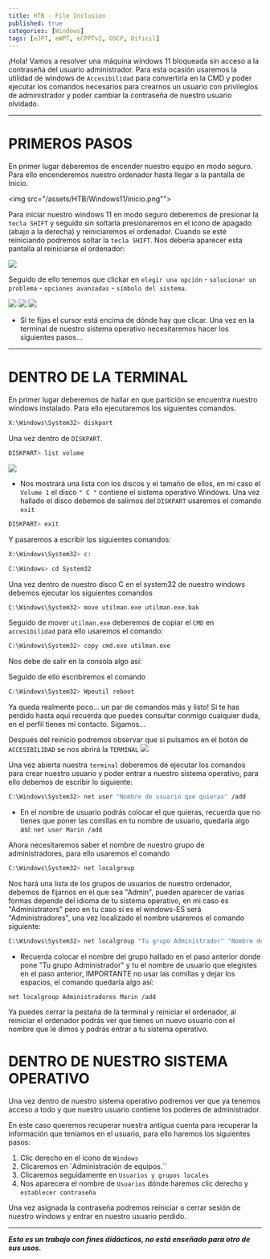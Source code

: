 ```yaml
---
title: HTB - File Inclusion
published: true
categories: [Windows]
tags: [eJPT, eWPT, eCPPTv2, OSCP, Dificil]
---
```



¡Hola! 
Vamos a resolver una máquina windows 11 bloqueada sin acceso a la contraseña del usuario administrador.
Para esta ocasión usaremos la utilidad de windows de `Accesibilidad` para convertirla en la CMD y poder ejecutar los comandos necesarios para crearnos un usuario con privilegios de administrador y poder cambiar la contraseña de nuestro usuario olvidado.


* * *

# PRIMEROS PASOS
En primer lugar deberemos de encender nuestro equipo en modo seguro. Para ello encenderemos nuestro ordenador hasta llegar a la pantalla de Inicio.

<img src="/assets/HTB/Windows11/inicio.png"">

Para iniciar nuestro windows 11 en modo seguro deberemos de presionar la `tecla SHIFT` y seguido sin soltarla presionaremos en el icono de apagado (abajo a la derecha) y reiniciaremos el ordenador. Cuando se esté reiniciando podremos soltar la `tecla SHIFT`. Nos debería aparecer esta pantalla al reiniciarse el ordenador: 

<img src="assets/HTB/Windows11/eligeunaopcion.png">

Seguido de ello tenemos que clickar en `elegir una opción` - `solucionar un problema` - `opciones avanzadas` - `símbolo del sistema`.

<img src="assets/HTB/Windows11/eligeunaopcion.png">
<img src="assets/HTB/Windows11/solucionarunproblema.png">
<img src="assets/HTB/Windows11/opcionesavanzadas.png">

* Si te fijas el cursor está encima de dónde hay que clicar.
Una vez en la terminal de nuestro sistema operativo necesitaremos hacer los siguientes pasos...

* * * 

# DENTRO DE LA TERMINAL
En primer lugar deberemos de hallar en que partición se encuentra nuestro windows instalado. Para ello ejecutaremos los siguientes comandos.

```bash 
X:\Windows\System32> diskpart
```

Una vez dentro de `DISKPART`.

```bash
DISKPART> list volume
```
<img src="assets/HTB/Windows11/listadodevolumenes.png">

* Nos mostrará una lista con los discos y el tamaño de ellos, en mi caso el `Volume 1` el disco `" C "` contiene el sistema operativo Windows.
Una vez hallado el disco debemos de salirnos del `DISKPART` usaremos el comando `exit`

```bash
DISKPART> exit
```

Y pasaremos a escribir los siguientes comandos: 

```bash
X:\Windows\System32> c:
```


```bash
C:\Windows> cd System32
```
Una vez dentro de nuestro disco C en el system32 de nuestro windows debemos ejecutar los siguientes comandos
```bash
C:\Windows\System32> move utilman.exe utilman.exe.bak
```

Seguido de mover `utilman.exe` deberemos de copiar el `CMD` en `accesibilidad` para ello usaremos el comando:
```bash
C:\Windows\System32> copy cmd.exe utilman.exe
```

Nos debe de salir en la consola algo así:
<img src="">

Seguido de ello escribiremos el comando 

```bash
C:\Windows\System32> Wpeutil reboot
```

Ya queda realmente poco... un par de comandos más y listo! Si te has perdido hasta aquí recuerda que puedes consultar conmigo cualquier duda, en el perfil tienes mi contacto.
Sigamos...

Después del reinicio podremos observar que si pulsamos en el botón de `ACCESIBILIDAD` se nos abrirá la `TERMINAL`
<img src="assets/HTB/Windows11/accesibilidad.png">

Una vez abierta nuestra `terminal` deberemos de ejecutar los comandos para crear nuestro usuario y poder entrar a nuestro sistema operativo, para ello debemos de escribir lo siguiente:

```bash
C:\Windows\System32> net user "Nombre de usuario que quieras" /add
```
* En el nombre de usuario podrás colocar el que quieras, recuerda que no tienes que poner las comillas en tu nombre de usuario, quedaría algo así: `net user Marin /add`

Ahora necesitaremos saber el nombre de nuestro grupo de administradores, para ello usaremos el comando

```bash
C:\Windows\System32> net localgroup
```
Nos hará una lista de los grupos de usuarios de nuestro ordenador, debemos de fijarnos en el que sea "Admin", pueden aparecer de varias formas depende del idioma de tu sistema operativo, en mi caso es "Administrators" pero en tu caso si es el windows-ES será "Administradores", una vez localizado el nombre usaremos el comando siguiente:

```bash
C:\Windows\System32> net localgroup "Tu grupo Administrador" "Nombre de usuario elegido" /add
```
* Recuerda colocar el nombre del grupo hallado en el paso anterior donde pone "Tu grupo Administrador" y tu el nombre de usuario que elegistes en el paso anterior, IMPORTANTE no usar las comillas y dejar los espacios, el comando quedaría algo así:

`net localgroup Administradores Marin /add`

Ya puedes cerrar la pestaña de la terminal y reiniciar el ordenador, al reiniciar el ordenador podrás ver que tienes un nuevo usuario con el nombre que le dimos y podrás entrar a tu sistema operativo.

# DENTRO DE NUESTRO SISTEMA OPERATIVO
Una vez dentro de nuestro sistema operativo podremos ver que ya tenemos acceso a todo y que nuestro usuario contiene los poderes de administrador.

En este caso queremos recuperar nuestra antigua cuenta para recuperar la información que teníamos en el usuario, para ello haremos los siguientes pasos:

1. Clic derecho en el icono de `Windows`
2. Clicaremos en `Administración de equipos.``
3. Clicaremos seguidamente en `Usuarios y grupos locales`
4. Nos aparecera el nombre de `Usuarios` dónde haremos clic derecho y `establecer contraseña`

Una vez asignada la contraseña podremos reiniciar o cerrar sesión de nuestro windows y entrar en nuestro usuario perdido.



* * *

*__Esto es un trabajo con fines didácticos, no está enseñado para otro de sus usos.__*
